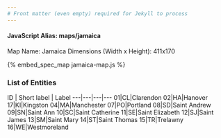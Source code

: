 ```yaml
---
# Front matter (even empty) required for Jekyll to process
---
```


#### JavaScript Alias: maps/jamaica

Map Name: Jamaica
Dimensions (Width x Height): 411x170



{% embed_spec_map jamaica-map.js %}

### List of Entities

ID | Short label | Label
---|---|---|---
01|CL|Clarendon
02|HA|Hanover
17|KI|Kingston
04|MA|Manchester
07|PO|Portland
08|SD|Saint Andrew
09|SN|Saint Ann
10|SC|Saint Catherine
11|SE|Saint Elizabeth
12|SJ|Saint James
13|SM|Saint Mary
14|ST|Saint Thomas
15|TR|Trelawny
16|WE|Westmoreland

